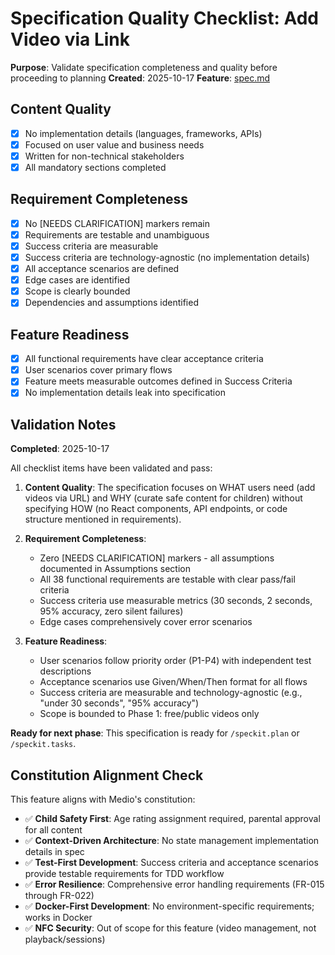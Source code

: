 # Specification Quality Checklist: Add Video via Link

**Purpose**: Validate specification completeness and quality before proceeding to planning
**Created**: 2025-10-17
**Feature**: [spec.md](../spec.md)

## Content Quality

- [x] No implementation details (languages, frameworks, APIs)
- [x] Focused on user value and business needs
- [x] Written for non-technical stakeholders
- [x] All mandatory sections completed

## Requirement Completeness

- [x] No [NEEDS CLARIFICATION] markers remain
- [x] Requirements are testable and unambiguous
- [x] Success criteria are measurable
- [x] Success criteria are technology-agnostic (no implementation details)
- [x] All acceptance scenarios are defined
- [x] Edge cases are identified
- [x] Scope is clearly bounded
- [x] Dependencies and assumptions identified

## Feature Readiness

- [x] All functional requirements have clear acceptance criteria
- [x] User scenarios cover primary flows
- [x] Feature meets measurable outcomes defined in Success Criteria
- [x] No implementation details leak into specification

## Validation Notes

**Completed**: 2025-10-17

All checklist items have been validated and pass:

1. **Content Quality**: The specification focuses on WHAT users need (add videos via URL) and WHY (curate safe content for children) without specifying HOW (no React components, API endpoints, or code structure mentioned in requirements).

2. **Requirement Completeness**:
   - Zero [NEEDS CLARIFICATION] markers - all assumptions documented in Assumptions section
   - All 38 functional requirements are testable with clear pass/fail criteria
   - Success criteria use measurable metrics (30 seconds, 2 seconds, 95% accuracy, zero silent failures)
   - Edge cases comprehensively cover error scenarios

3. **Feature Readiness**:
   - User scenarios follow priority order (P1-P4) with independent test descriptions
   - Acceptance scenarios use Given/When/Then format for all flows
   - Success criteria are measurable and technology-agnostic (e.g., "under 30 seconds", "95% accuracy")
   - Scope is bounded to Phase 1: free/public videos only

**Ready for next phase**: This specification is ready for `/speckit.plan` or `/speckit.tasks`.

## Constitution Alignment Check

This feature aligns with Medio's constitution:

- ✅ **Child Safety First**: Age rating assignment required, parental approval for all content
- ✅ **Context-Driven Architecture**: No state management implementation details in spec
- ✅ **Test-First Development**: Success criteria and acceptance scenarios provide testable requirements for TDD workflow
- ✅ **Error Resilience**: Comprehensive error handling requirements (FR-015 through FR-022)
- ✅ **Docker-First Development**: No environment-specific requirements; works in Docker
- ✅ **NFC Security**: Out of scope for this feature (video management, not playback/sessions)
